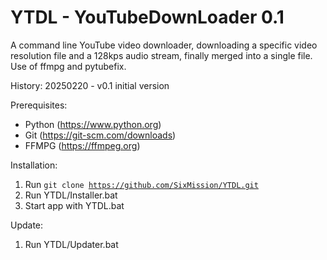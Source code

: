 # YTDL - YouTubeDownLoader 0.1
A command line YouTube video downloader, downloading a specific video resolution file and a 128kps audio stream, finally merged into a single file. Use of ffmpg and pytubefix.

History:
20250220 - v0.1
    initial version

Prerequisites:
- Python (https://www.python.org)
- Git (https://git-scm.com/downloads)
- FFMPG (https://ffmpeg.org)

Installation: 
1. Run <code>git clone https://github.com/SixMission/YTDL.git</code>
2. Run YTDL/Installer.bat
3. Start app with YTDL.bat

Update:
1. Run YTDL/Updater.bat
